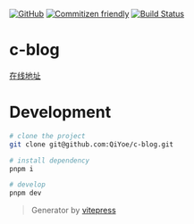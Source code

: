 <!-- [![Build Status](https://www.travis-ci.com/QiYoe/c-blog.svg?branch=master)](https://www.travis-ci.com/QiYoe/c-blog) -->
[![GitHub](https://img.shields.io/github/license/qiyoe/c-blog)](https://github.com/qiyoe/c-blog/)
[![Commitizen friendly](https://img.shields.io/badge/commitizen-friendly-brightgreen.svg)](http://commitizen.github.io/cz-cli/)
[![Build Status](https://github.com/stylelint/stylelint/workflows/CI/badge.svg)](https://github.com/qiyoe/c-blog/actions)

# c-blog

[在线地址](https://qiyoe.github.io/c-blog)

# Development

```bash
# clone the project
git clone git@github.com:QiYoe/c-blog.git

# install dependency
pnpm i

# develop
pnpm dev
```

> Generator by [vitepress](https://vitepress.vuejs.org/)

